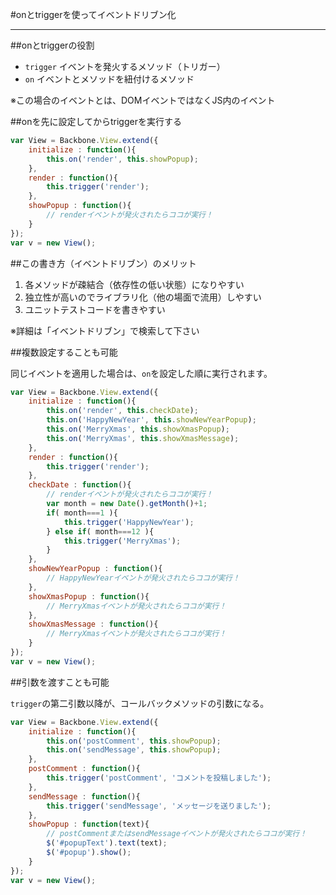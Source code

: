#onとtriggerを使ってイベントドリブン化

-----------------------------------------------

##onとtriggerの役割

- `trigger` イベントを発火するメソッド（トリガー）
- `on` イベントとメソッドを紐付けるメソッド

※この場合のイベントとは、DOMイベントではなくJS内のイベント

##onを先に設定してからtriggerを実行する

```javascript
var View = Backbone.View.extend({
	initialize : function(){
		this.on('render', this.showPopup);
	},
	render : function(){
		this.trigger('render');
	},
	showPopup : function(){
		// renderイベントが発火されたらココが実行！
	}
});
var v = new View();
```

##この書き方（イベントドリブン）のメリット

1. 各メソッドが疎結合（依存性の低い状態）になりやすい
2. 独立性が高いのでライブラリ化（他の場面で流用）しやすい
3. ユニットテストコードを書きやすい

※詳細は「イベントドリブン」で検索して下さい

##複数設定することも可能

同じイベントを適用した場合は、`on`を設定した順に実行されます。

```javascript
var View = Backbone.View.extend({
	initialize : function(){
		this.on('render', this.checkDate);
		this.on('HappyNewYear', this.showNewYearPopup);
		this.on('MerryXmas', this.showXmasPopup);
		this.on('MerryXmas', this.showXmasMessage);
	},
	render : function(){
		this.trigger('render');
	},
	checkDate : function(){
		// renderイベントが発火されたらココが実行！
		var month = new Date().getMonth()+1;
		if( month===1 ){
			this.trigger('HappyNewYear');
		} else if( month===12 ){
			this.trigger('MerryXmas');
		}
	},
	showNewYearPopup : function(){
		// HappyNewYearイベントが発火されたらココが実行！
	},
	showXmasPopup : function(){
		// MerryXmasイベントが発火されたらココが実行！
	},
	showXmasMessage : function(){
		// MerryXmasイベントが発火されたらココが実行！
	}
});
var v = new View();
```

##引数を渡すことも可能

`trigger`の第二引数以降が、コールバックメソッドの引数になる。

```javascript
var View = Backbone.View.extend({
	initialize : function(){
		this.on('postComment', this.showPopup);
		this.on('sendMessage', this.showPopup);
	},
	postComment : function(){
		this.trigger('postComment', 'コメントを投稿しました');
	},
	sendMessage : function(){
		this.trigger('sendMessage', 'メッセージを送りました');
	},
	showPopup : function(text){
		// postCommentまたはsendMessageイベントが発火されたらココが実行！
		$('#popupText').text(text);
		$('#popup').show();
	}
});
var v = new View();
```


